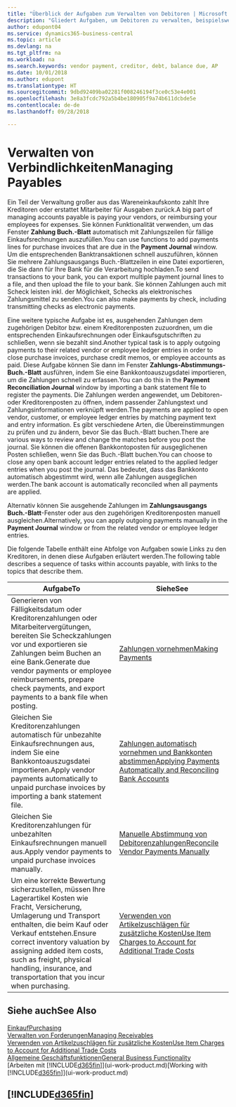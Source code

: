 ```yaml
---
title: "Überblick der Aufgaben zum Verwalten von Debitoren | Microsoft Docs"
description: "Gliedert Aufgaben, um Debitoren zu verwalten, beispielsweise zahlende Gläubiger oder ausgehende Zahlungen an Buch-Posten, um Rechnungen oder Gutschriften zu schließen."
author: edupont04
ms.service: dynamics365-business-central
ms.topic: article
ms.devlang: na
ms.tgt_pltfrm: na
ms.workload: na
ms.search.keywords: vendor payment, creditor, debt, balance due, AP
ms.date: 10/01/2018
ms.author: edupont
ms.translationtype: HT
ms.sourcegitcommit: 9dbd92409ba02281f008246194f3ce0c53e4e001
ms.openlocfilehash: 3e8a3fcdc792a5b4be180905f9a74b611dcbde5e
ms.contentlocale: de-de
ms.lasthandoff: 09/28/2018

---
```

# <a name="managing-payables"></a><span data-ttu-id="70a46-103">Verwalten von Verbindlichkeiten</span><span class="sxs-lookup"><span data-stu-id="70a46-103">Managing Payables</span></span>

<span data-ttu-id="70a46-104">Ein Teil der Verwaltung großer aus das Wareneinkaufskonto zahlt Ihre Kreditoren oder erstattet Mitarbeiter für Ausgaben zurück.</span><span class="sxs-lookup"><span data-stu-id="70a46-104">A big part of managing accounts payable is paying your vendors, or reimbursing your employees for expenses.</span></span> <span data-ttu-id="70a46-105">Sie können Funktionalität verwenden, um das Fenster **Zahlung Buch.-Blatt** automatisch mit Zahlungszeilen für fällige Einkaufsrechnungen auszufüllen.</span><span class="sxs-lookup"><span data-stu-id="70a46-105">You can use functions to add payments lines for purchase invoices that are due in the **Payment Journal** window.</span></span> <span data-ttu-id="70a46-106">Um die entsprechenden Banktransaktionen schnell auszuführen, können Sie mehrere Zahlungsausgangs Buch.-Blattzeilen in eine Datei exportieren, die Sie dann für Ihre Bank für die Verarbeitung hochladen.</span><span class="sxs-lookup"><span data-stu-id="70a46-106">To send transactions to your bank, you can export multiple payment journal lines to a file, and then upload the file to your bank.</span></span> <span data-ttu-id="70a46-107">Sie können Zahlungen auch mit Scheck leisten inkl. der Möglichkeit, Schecks als elektronisches Zahlungsmittel zu senden.</span><span class="sxs-lookup"><span data-stu-id="70a46-107">You can also make payments by check, including transmitting checks as electronic payments.</span></span>

<span data-ttu-id="70a46-108">Eine weitere typische Aufgabe ist es, ausgehenden Zahlungen dem zugehörigen Debitor bzw. einem Kreditorenposten zuzuordnen, um die entsprechenden Einkaufsrechnungen oder Einkaufsgutschriften zu schließen, wenn sie bezahlt sind.</span><span class="sxs-lookup"><span data-stu-id="70a46-108">Another typical task is to apply outgoing payments to their related vendor or employee ledger entries in order to close purchase invoices, purchase credit memos, or employee accounts as paid.</span></span> <span data-ttu-id="70a46-109">Diese Aufgabe können Sie dann im Fenster **Zahlungs-Abstimmungs-Buch.-Blatt** ausführen, indem Sie eine Bankkontoauszugsdatei importieren, um die Zahlungen schnell zu erfassen.</span><span class="sxs-lookup"><span data-stu-id="70a46-109">You can do this in the **Payment Reconciliation Journal** window by importing a bank statement file to register the payments.</span></span> <span data-ttu-id="70a46-110">Die Zahlungen werden angewendet, um Debitoren- oder Kreditorenposten zu öffnen, indem passender Zahlungstext und Zahlungsinformationen verknüpft werden.</span><span class="sxs-lookup"><span data-stu-id="70a46-110">The payments are applied to open vendor, customer, or employee ledger entries by matching payment text and entry information.</span></span> <span data-ttu-id="70a46-111">Es gibt verschiedene Arten, die Übereinstimmungen zu prüfen und zu ändern, bevor Sie das Buch.-Blatt buchen.</span><span class="sxs-lookup"><span data-stu-id="70a46-111">There are various ways to review and change the matches before you post the journal.</span></span> <span data-ttu-id="70a46-112">Sie können die offenen Bankkontoposten für ausgeglichenen Posten schließen, wenn Sie das Buch.-Blatt buchen.</span><span class="sxs-lookup"><span data-stu-id="70a46-112">You can choose to close any open bank account ledger entries related to the applied ledger entries when you post the journal.</span></span> <span data-ttu-id="70a46-113">Das bedeutet, dass das Bankkonto automatisch abgestimmt wird, wenn alle Zahlungen ausgeglichen werden.</span><span class="sxs-lookup"><span data-stu-id="70a46-113">The bank account is automatically reconciled when all payments are applied.</span></span>

<span data-ttu-id="70a46-114">Alternativ können Sie ausgehende Zahlungen im **Zahlungsausgangs Buch.-Blatt**-Fenster oder aus den zugehörigen Kreditorenposten manuell ausgleichen.</span><span class="sxs-lookup"><span data-stu-id="70a46-114">Alternatively, you can apply outgoing payments manually in the **Payment Journal** window or from the related vendor or employee ledger entries.</span></span>

<span data-ttu-id="70a46-115">Die folgende Tabelle enthält eine Abfolge von Aufgaben sowie Links zu den Kreditoren, in denen diese Aufgaben erläutert werden.</span><span class="sxs-lookup"><span data-stu-id="70a46-115">The following table describes a sequence of tasks within accounts payable, with links to the topics that describe them.</span></span>

| <span data-ttu-id="70a46-116">Aufgabe</span><span class="sxs-lookup"><span data-stu-id="70a46-116">To</span></span> | <span data-ttu-id="70a46-117">Siehe</span><span class="sxs-lookup"><span data-stu-id="70a46-117">See</span></span> |
| --- | --- |
| <span data-ttu-id="70a46-118">Generieren von Fälligkeitsdatum oder Kreditorenzahlungen oder Mitarbeitervergütungen, bereiten Sie Scheckzahlungen vor und exportieren sie Zahlungen beim Buchen an eine Bank.</span><span class="sxs-lookup"><span data-stu-id="70a46-118">Generate due vendor payments or employee reimbursements, prepare check payments, and export payments to a bank file when posting.</span></span> |[<span data-ttu-id="70a46-119">Zahlungen vornehmen</span><span class="sxs-lookup"><span data-stu-id="70a46-119">Making Payments</span></span>](payables-make-payments.md) |
| <span data-ttu-id="70a46-120">Gleichen Sie Kreditorenzahlungen automatisch für unbezahlte Einkaufsrechnungen aus, indem Sie eine Bankkontoauszugsdatei importieren.</span><span class="sxs-lookup"><span data-stu-id="70a46-120">Apply vendor payments automatically to unpaid purchase invoices by importing a bank statement file.</span></span> |[<span data-ttu-id="70a46-121">Zahlungen automatisch vornehmen und Bankkonten abstimmen</span><span class="sxs-lookup"><span data-stu-id="70a46-121">Applying Payments Automatically and Reconciling Bank Accounts</span></span>](receivables-apply-payments-auto-reconcile-bank-accounts.md) |
| <span data-ttu-id="70a46-122">Gleichen Sie Kreditorenzahlungen für unbezahlten Einkaufsrechnungen manuell aus.</span><span class="sxs-lookup"><span data-stu-id="70a46-122">Apply vendor payments to unpaid purchase invoices manually.</span></span> |[<span data-ttu-id="70a46-123">Manuelle Abstimmung von Debitorenzahlungen</span><span class="sxs-lookup"><span data-stu-id="70a46-123">Reconcile Vendor Payments Manually</span></span>](payables-how-apply-purchase-transactions-manually.md) |
|<span data-ttu-id="70a46-124">Um eine korrekte Bewertung sicherzustellen, müssen Ihre Lagerartikel Kosten wie Fracht, Versicherung, Umlagerung und Transport enthalten, die beim Kauf oder Verkauf entstehen.</span><span class="sxs-lookup"><span data-stu-id="70a46-124">Ensure correct inventory valuation by assigning added item costs, such as freight, physical handling, insurance, and transportation that you incur when purchasing.</span></span>|[<span data-ttu-id="70a46-125">Verwenden von Artikelzuschlägen für zusätzliche Kosten</span><span class="sxs-lookup"><span data-stu-id="70a46-125">Use Item Charges to Account for Additional Trade Costs</span></span>](payables-how-assign-item-charges.md)|

## <a name="see-also"></a><span data-ttu-id="70a46-126">Siehe auch</span><span class="sxs-lookup"><span data-stu-id="70a46-126">See Also</span></span>
[<span data-ttu-id="70a46-127">Einkauf</span><span class="sxs-lookup"><span data-stu-id="70a46-127">Purchasing</span></span>](purchasing-manage-purchasing.md)  
[<span data-ttu-id="70a46-128">Verwalten von Forderungen</span><span class="sxs-lookup"><span data-stu-id="70a46-128">Managing Receivables</span></span>](receivables-manage-receivables.md)  
[<span data-ttu-id="70a46-129">Verwenden von Artikelzuschlägen für zusätzliche Kosten</span><span class="sxs-lookup"><span data-stu-id="70a46-129">Use Item Charges to Account for Additional Trade Costs</span></span>](payables-how-assign-item-charges.md)  
[<span data-ttu-id="70a46-130">Allgemeine Geschäftsfunktionen</span><span class="sxs-lookup"><span data-stu-id="70a46-130">General Business Functionality</span></span>](ui-across-business-areas.md)  
<span data-ttu-id="70a46-131">[Arbeiten mit [!INCLUDE[d365fin](includes/d365fin_md.md)]](ui-work-product.md)</span><span class="sxs-lookup"><span data-stu-id="70a46-131">[Working with [!INCLUDE[d365fin](includes/d365fin_md.md)]](ui-work-product.md)</span></span>

## [!INCLUDE[d365fin](includes/free_trial_md.md)]  

